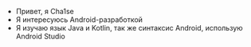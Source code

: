 - Привет, я Cha1se
- Я интересуюсь Android-разработкой
- Я изучаю язык Java и Kotlin, так же синтаксис Android, использую Android Studio

<!---
Cha1se/Cha1se is a ✨ special ✨ repository because its `README.md` (this file) appears on your GitHub profile.
You can click the Preview link to take a look at your changes.
--->

